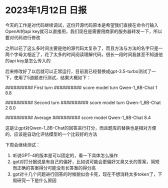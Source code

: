 # 2023年1月12日 日报

今天的工作是对代码继续调试，这份开源代码原本是希望我们直接在命令行输入OpenAI的api key就可以直接用，我们现在是需要用商家的服务器转发一下，所以要对代码进行修改

之所以花了这么多时间主要是他的源代码太复杂了，而且方法与方法的名字只差一两个字母太相近了，花了太多的时间阅读理解代码，很长一段时间我甚至不知道他的api key是怎么传入的

后来修改好了以后就可以正常运行，目前我已经替换成gpt-3.5-turbo测试了一下，使用了5道题进行测试，结果大概如下：


########## First turn ##########
                     score
model          turn
Qwen-1_8B-Chat 1       8.8

########## Second turn ##########
                     score
model          turn
Qwen-1_8B-Chat 2       8.0

########## Average ##########
                score
model
Qwen-1_8B-Chat    8.4

这是让gpt对Qwen-1_8B-Chat的回答进行打分，而且题库的替换也是相对方便的，应该是自动化评估模型的一个比较好的方法

下周会继续测试：

1. 听说GPT-4的版本是可以固定的，看一下具体怎么操作
2. gpt对打分据说是有自己的偏好，比如说可能会更偏好又臭又长的答案，简短而正确的答案得分可能没有长答案的得分高
3. gpt对十几个问题进行回答的时候貌似会卡死，现在不想消耗太多token了，下周研究一下是什么原因
